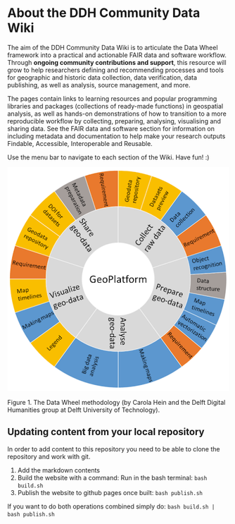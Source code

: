# About the DDH Community Data Wiki
The aim of the DDH Community Data Wiki is to articulate the Data Wheel framework into a practical and actionable FAIR data and software workflow. Through **ongoing community contributions and support**, this resource will grow to help researchers defining and recommending processes and tools for geographic and historic data collection, data verification, data publishing, as well as analysis, source management, and more.

The pages contain links to learning resources and popular programming libraries and packages (collections of ready-made functions) in geospatial analysis, as well as hands-on demonstrations of how to transition to a more reproducible workflow by collecting, preparing, analysing, visualising and sharing data. See the FAIR data and software section for information on including metadata and documentation to help make your research outputs Findable, Accessible, Interoperable and Reusable. 

Use the menu bar to navigate to each section of the Wiki. Have fun! :) 

![GeoPlatform_datawheel](uploads/b21d256c85b5533c891f5b663dab8b6a/GeoPlatform_datawheel.png)

Figure 1. The Data Wheel methodology (by Carola Hein and the Delft Digital Humanities group at Delft University of Technology).

## Updating content from your local repository
In order to add content to this repository you need to be able to clone the repository and work with git.
1. Add the markdown contents
2. Build the website with a command: Run in the bash terminal: `bash build.sh`
3. Publish the website to github pages once built: `bash publish.sh`

If you want to do both operations combined simply do: `bash build.sh | bash publish.sh`

